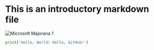 # This is an introductory markdown file
![Microsoft Majorana 1](https://pbs.twimg.com/media/GkV3XyHXoAEwRHI?format=jpg&name=medium)
``` python
print('Hello, World! Hello, GitHub!')
```
